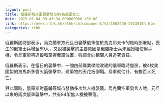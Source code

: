 ```yaml
---
layout: post
title: 俄羅斯稱烏軍襲擊增至89名俄軍死亡　
date: 2023-01-04 09:45:34.000000000 +08:00
link: https://news.rthk.hk/rthk/ch/component/k2/1682436-20230104.htm
categories: rthk
---
```


俄羅斯國防部表示，烏克蘭軍方元旦日襲擊俄軍位於馬克耶夫卡的臨時部署點，喪生的俄軍士兵增至89人，又說被襲擊的主要原因是俄羅斯士兵未經授權使用手機，令烏軍能夠追蹤和掌握俄軍位置，強調會向相關人員追究責任。

俄羅斯表示，在當日的襲擊中，一間由前職業學院改建的俄軍臨時營房，被4枚美國製的海馬斯多管火箭彈擊中，建築物的天花板倒塌。烏軍就估計，有數百人死亡。

與此同時，俄羅斯對基輔等城市發動多次無人機襲襲。烏克蘭空軍發言人說，元旦以來的兩次俄軍襲擊中，共有84架無人機被擊落。
